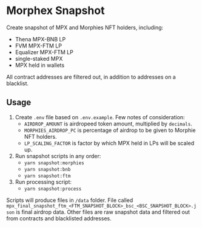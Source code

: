 # Morphex Snapshot

Create snapshot of MPX and Morphies NFT holders, including:
- Thena MPX-BNB LP
- FVM MPX-FTM LP
- Equalizer MPX-FTM LP
- single-staked MPX
- MPX held in wallets

All contract addresses are filtered out, in addition to addresses on a blacklist.

## Usage

1. Create `.env` file based on `.env.example`. Few notes of consideration:
    - `AIRDROP_AMOUNT` is airdropeed token amount, multiplied by `decimals`.
    - `MORPHIES_AIRDROP_PC` is percentage of airdrop to be given to Morphie NFT holders.
    - `LP_SCALING_FACTOR` is factor by which MPX held in LPs will be scaled up.
2. Run snapshot scripts in any order:
    - `yarn snapshot:morphies`
    - `yarn snapshot:bnb`
    - `yarn snapshot:ftm`
3. Run processing script:
    - `yarn snapshot:process`

Scripts will produce files in `/data` folder. 
File called `mpx_final_snapshot_ftm_<FTM_SNAPSHOT_BLOCK>_bsc_<BSC_SNAPSHOT_BLOCK>.json` is final airdrop data.
Other files are raw snapshot data and filtered out from contracts and blacklisted addresses.
